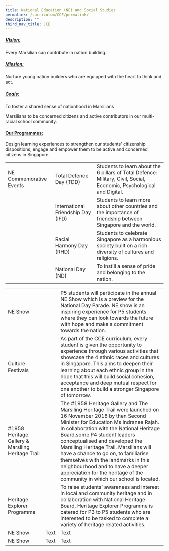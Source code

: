 ```yaml
---
title: National Education (NE) and Social Studies
permalink: /curriculum/CCE/permalink/
description: ""
third_nav_title: CCE
---
```

##### <u>**Vision:**</u>

Every Marsilian can contribute in nation building.

##### <u>Mission:</u>

Nurture young nation builders who are equipped with the heart to think and act.

##### <u>Goals:</u> 

To foster a shared sense of nationhood in Marsilians

Marsilians to be concerned citizens and active contributors in our multi-racial school community.

#### <u>Our Programmes:</u>

Design learning experiences to strengthen our students' citizenship dispositions, engage and empower them to be active and concerned citizens in Singapore.



|  |  |  |
| -------- | -------- | -------- |
| NE Commemorative Events     | Total Defence Day (TDD)     | Students to learn about the 6 pillars of Total Defence: Military, Civil, Social, Economic, Psychological and Digital.     |
|     | International Friendship Day (IFD)     | Students to learn more about other countries and the importance of friendship between Singapore and the world.     |
|     | Racial Harmony Day (RHD)     |Students to celebrate Singapore as a harmonious society built on a rich diversity of cultures and religions.      |
|     | National Day (ND)     | To instill a sense of pride and belonging to the nation.     |



|  |  |  |
| -------- | -------- | -------- |
| NE Show     |      | P5 students will participate in the annual NE Show which is a preview for the National Day Parade. NE show is an inspiring experience for P5 students where they can look towards the future with hope and make a commitment towards the nation.      |
| Culture Festivals     |      | As part of the CCE curriculum, every student is given the opportunity to experience through various activities that showcase the 4 ethnic races and cultures in Singapore. This aims to deepen their learning about each ethnic group in the hope that this will build social cohesion, acceptance and deep mutual respect for one another to build a stronger Singapore of tomorrow.     |
| #1958 Heritage Gallery & Marsiling Heritage Trail     |      | The #1958 Heritage Gallery and The Marsiling Heritage Trail were launched on 16 November 2018 by then Second Minister for Education Ms Indranee Rajah. In collaboration with the National Heritage Board,some P4 student leaders conceptualised and developed the Marsiling Heritage Trail. Marsilians will have a chance to go on, to familiarise themselves with the landmarks in this neighbourhood and to have a deeper appreciation for the heritage of the community in which our school is located.      |
| Heritage Explorer Programme     | | To raise students' awareness and interest in local and community heritage and in collaboration with National Heritage Board, Heritage Explorer Programme is catered for P3 to P5 students who are interested to be tasked to complete a variety of heritage related activities.    |
| NE Show     | Text     | Text     |
| NE Show     | Text     | Text     |